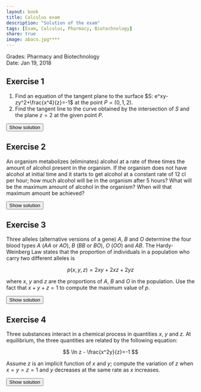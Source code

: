```yaml
---
layout: book
title: Calculus exam
description: "Solution of the exam"
tags: [Exam, Calculus, Pharmacy, Biotechnology]
share: true
image: abaco.jpg****
---
```


Grades: Pharmacy and Biotechnology  
Date: Jan 19, 2018

## Exercise 1

1. Find an equation of the tangent plane to the surface $S: e^xy-zy^2+\frac{x^4}{z}=-1$ at the point $P=(0,1,2)$.
2. Find the tangent line to the curve obtained by the intersection of $S$ and the plane $z=2$ at the given point $P$.

<div><button class="solution">Show solution</button></div>
<div id="solution" style="display: none">
1. Tangent plane: $x-3y-z+5=0$.<br/>
2. Tangent line: $(3t,1+t)$ or $y=\frac{x}{3}+1$.
</div>

## Exercise 2

An organism metabolizes (eliminates) alcohol at a rate of three times the amount of alcohol present in the organism.
If the organism does not have alcohol at initial time and it starts to get alcohol at a constant rate of 12 cl per hour; how much alcohol will be in the organism after 5 hours?
What will be the maximum amount of alcohol in the organism?
When will that maximum amount be achieved?

<div><button class="solution">Show solution</button></div>
<div id="solution" style="display: none">
Let $y$ be the alcohol in the organism and $t$ the time.<br/>
Differential equation: $y'=12-3y$.<br/>
Solution: $y(t)=4-4e^{-3t}$.<br/>
$y(5)=3.99$ cl.<br/>
The maximum amount of alcohol will be 4 cl and it will be achieved at $t=\infty$.
</div>

## Exercise 3

Three alleles (alternative versions of a gene) $A$, $B$ and $O$ determine the four blood types $A$ ($AA$ or $AO$), $B$ ($BB$ or $BO$), $O$ ($OO$) and $AB$.
The Hardy-Weinberg Law states that the proportion of individuals in a population who carry two different alleles is

$$
p(x,y,z)=2xy+2xz+2yz
$$

where $x$, $y$ and $z$ are the proportions of $A$, $B$ and $O$ in the population.
Use the fact that $x+y+z=1$ to compute the maximum value of $p$.

<div><button class="solution">Show solution</button></div>
<div id="solution" style="display: none">
There is a local maximum at $(\frac{1}{3},\frac{1}{3})$ and $f(\frac{1}{3},\frac{1}{3})=\frac{2}{3}$.
</div>

## Exercise 4

Three substances interact in a chemical process in quantities $x$, $y$ and $z$. At equilibrium, the three quantities are related by the following equation:

$$ 
\ln z - \frac{x^2y}{z}=-1
$$

Assume $z$ is an implicit function of $x$ and $y$; compute the variation of $z$ when $x=y=z=1$ and $y$ decreases at the same rate as $x$ increases.

<div><button class="solution">Show solution</button></div>
<div id="solution" style="display: none">
Directional derivative of $z$ in $(1,1,1)$ along $\mathbf{v}=(1,-1)$: $z'_\mathbf{v}(1,1,1)=\frac{1}{2\sqrt{2}}$.
</div>
